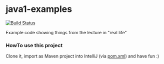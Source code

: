 # java1-examples
[![Build Status](https://travis-ci.org/fh-erfurt/java1-examples.svg?branch=master)](https://travis-ci.org/fh-erfurt/java1-examples)

Example code showing things from the lecture in "real life"


### HowTo use this project

Clone it, import as Maven project into IntelliJ (via [pom.xml](pom.xml)) and have fun :)